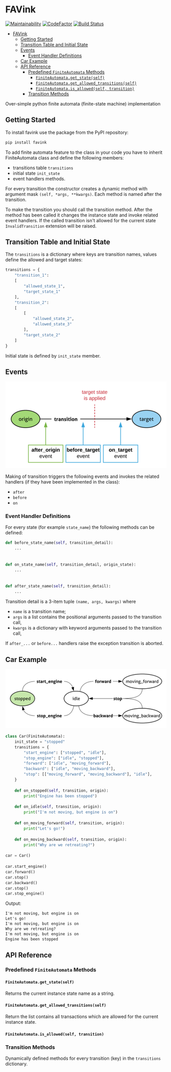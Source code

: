# FAVink

[![Maintainability](https://api.codeclimate.com/v1/badges/7134fd6ab3adcd626ac9/maintainability)](https://codeclimate.com/github/k-vinogradov/favink/maintainability)
[![CodeFactor](https://www.codefactor.io/repository/github/k-vinogradov/favink/badge)](https://www.codefactor.io/repository/github/k-vinogradov/favink)
[![Build Status](https://travis-ci.org/k-vinogradov/favink.svg?branch=master)](https://travis-ci.org/k-vinogradov/favink)

- [FAVink](#favink)
  - [Getting Started](#getting-started)
  - [Transition Table and Initial State](#transition-table-and-initial-state)
  - [Events](#events)
    - [Event Handler Definitions](#event-handler-definitions)
  - [Car Example](#car-example)
  - [API Reference](#api-reference)
    - [Predefined `FiniteAutomata` Methods](#predefined-finiteautomata-methods)
      - [`FiniteAutomata.get_state(self)`](#finiteautomatagetstateself)
      - [`FiniteAutomata.get_allowed_transitions(self)`](#finiteautomatagetallowedtransitionsself)
      - [`FiniteAutomata.is_allowed(self, transition)`](#finiteautomataisallowedself-transition)
    - [Transition Methods](#transition-methods)

Over-simple python finite automata (finite-state machine) implementation

## Getting Started

To install favink use the package from the PyPI repository:

```sh
pip install favink
```

To add finite automata feature to the class in your code you have to inherit
FiniteAutomata class and define the following members:

- transitions table `transitions`
- initial state `init_state`
- event handlers methods.

For every transition the constructor creates a dynamic method with argument mask
`(self, *args, **kwargs)`. Each method is named after the transition.

To make the transition you should call the transition method. After the method
has been called it changes the instance state and invoke related event handlers.
If the called transition isn't allowed for the current state `InvalidTransition`
extension will be raised.

## Transition Table and Initial State

The `transitions` is a dictionary where keys are transition names,
values define the allowed and target states:

```Python
transitions = {
    "transition_1":
    [
        "allowed_state_1",
        "target_state_1"
    ],
    "transition_2":
    [
        [
            "allowed_state_2",
            "allowed_state_3"
        ],
        "target_state_2"
    ]
}
```

Initial state is defined by `init_state` member.

## Events

![Transition Life Cycle](https://github.com/k-vinogradov/favink/raw/master/docs/images/lifecycle.svg?sanitize=true)

Making of transition triggers the following events and invokes the related handlers
(if they have been implemented in the class):

- `after`
- `before`
- `on`

### Event Handler Definitions

For every state (for example `state_name`) the following methods can be defined:

```Python
def before_state_name(self, transition_detail):
    ...


def on_state_name(self, transition_detail, origin_state):
    ...


def after_state_name(self, transition_detail):
    ...
```

Transition detail is a 3-item tuple `(name, args, kwargs)` where

- `name` is a transition name;
- `args` is a list contains the positional arguments passed to the transition call,
- `kwargs` is a dictionary with keyword arguments passed to the transition call,

If `after_...` or `before...` handlers raise the exception transition is aborted.

## Car Example

![Transition Life Cycle](https://github.com/k-vinogradov/favink/raw/master/docs/images/car.svg?sanitize=true)

```Python
class Car(FiniteAutomata):
    init_state = "stopped"
    transitions = {
        "start_engine": ["stopped", "idle"],
        "stop_engine": ["idle", "stopped"],
        "forward": ["idle", "moving_forward"],
        "backward": ["idle", "moving_backward"],
        "stop": [["moving_forward", "moving_backward"], "idle"],
    }

    def on_stopped(self, transition, origin):
        print("Engine has been stopped")

    def on_idle(self, transition, origin):
        print("I'm not moving, but engine is on")

    def on_moving_forward(self, transition, origin):
        print("Let's go!")

    def on_moving_backward(self, transition, origin):
        print("Why are we retreating?")

car = Car()

car.start_engine()
car.forward()
car.stop()
car.backward()
car.stop()
car.stop_engine()
```

Output:

```plain
I'm not moving, but engine is on
Let's go!
I'm not moving, but engine is on
Why are we retreating?
I'm not moving, but engine is on
Engine has been stopped
```

## API Reference

### Predefined `FiniteAutomata` Methods

#### `FiniteAutomata.get_state(self)`

Returns the current instance state name as a string.

#### `FiniteAutomata.get_allowed_transitions(self)`

Return the list contains all transactions which are allowed for the current instance state.

#### `FiniteAutomata.is_allowed(self, transition)`

### Transition Methods

Dynamically defined methods for every transition (key) in the `transitions` dictionary.
